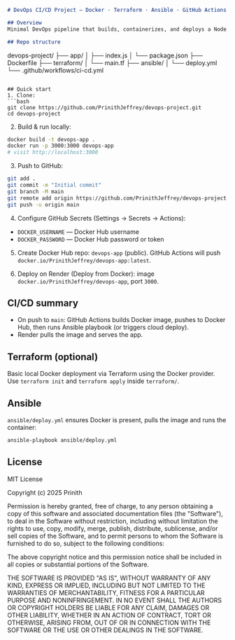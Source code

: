```markdown
# DevOps CI/CD Project — Docker · Terraform · Ansible · GitHub Actions · Render

## Overview
Minimal DevOps pipeline that builds, containerizes, and deploys a Node.js app using GitHub Actions, Docker Hub, Ansible and optional Terraform. Deploy target: Render (free, no credit card).

## Repo structure
```

devops-project/
├── app/
│   ├── index.js
│   └── package.json
├── Dockerfile
├── terraform/
│   └── main.tf
├── ansible/
│   └── deploy.yml
└── .github/workflows/ci-cd.yml

````

## Quick start
1. Clone:
```bash
git clone https://github.com/PrinithJeffrey/devops-project.git
cd devops-project
````

2. Build & run locally:

```bash
docker build -t devops-app .
docker run -p 3000:3000 devops-app
# visit http://localhost:3000
```

3. Push to GitHub:

```bash
git add .
git commit -m "Initial commit"
git branch -M main
git remote add origin https://github.com/PrinithJeffrey/devops-project.git
git push -u origin main
```

4. Configure GitHub Secrets (Settings → Secrets → Actions):

* `DOCKER_USERNAME` — Docker Hub username
* `DOCKER_PASSWORD` — Docker Hub password or token

5. Create Docker Hub repo: `devops-app` (public). GitHub Actions will push `docker.io/PrinithJeffrey/devops-app:latest`.

6. Deploy on Render (Deploy from Docker): image `docker.io/PrinithJeffrey/devops-app`, port `3000`.

## CI/CD summary

* On push to `main`: GitHub Actions builds Docker image, pushes to Docker Hub, then runs Ansible playbook (or triggers cloud deploy).
* Render pulls the image and serves the app.

## Terraform (optional)

Basic local Docker deployment via Terraform using the Docker provider. Use `terraform init` and `terraform apply` inside `terraform/`.

## Ansible

`ansible/deploy.yml` ensures Docker is present, pulls the image and runs the container:

```bash
ansible-playbook ansible/deploy.yml
```


## License

MIT License

Copyright (c) 2025 Prinith

Permission is hereby granted, free of charge, to any person obtaining a copy
of this software and associated documentation files (the "Software"), to deal
in the Software without restriction, including without limitation the rights
to use, copy, modify, merge, publish, distribute, sublicense, and/or sell
copies of the Software, and to permit persons to whom the Software is
furnished to do so, subject to the following conditions:

The above copyright notice and this permission notice shall be included in
all copies or substantial portions of the Software.

THE SOFTWARE IS PROVIDED "AS IS", WITHOUT WARRANTY OF ANY KIND, EXPRESS OR
IMPLIED, INCLUDING BUT NOT LIMITED TO THE WARRANTIES OF MERCHANTABILITY,
FITNESS FOR A PARTICULAR PURPOSE AND NONINFRINGEMENT. IN NO EVENT SHALL THE
AUTHORS OR COPYRIGHT HOLDERS BE LIABLE FOR ANY CLAIM, DAMAGES OR OTHER
LIABILITY, WHETHER IN AN ACTION OF CONTRACT, TORT OR OTHERWISE, ARISING FROM,
OUT OF OR IN CONNECTION WITH THE SOFTWARE OR THE USE OR OTHER DEALINGS IN
THE SOFTWARE.

